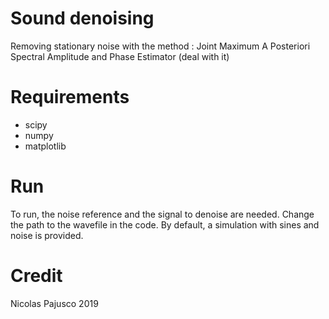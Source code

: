 # Sound denoising
Removing stationary noise with the method : Joint Maximum A Posteriori Spectral Amplitude and Phase Estimator
(deal with it)
# Requirements
- scipy
- numpy
- matplotlib

# Run
To run, the noise reference and the signal to denoise are needed. Change the path to the wavefile in the code.
By default, a simulation with sines and noise is provided.

# Credit 
Nicolas Pajusco 2019